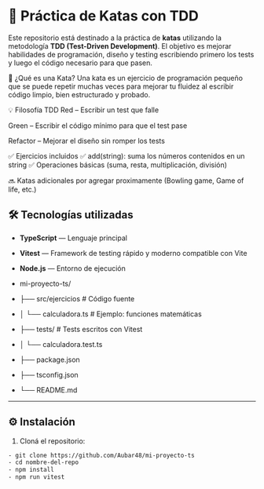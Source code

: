 # 🧪 Práctica de Katas con TDD

Este repositorio está destinado a la práctica de **katas** utilizando la metodología **TDD (Test-Driven Development)**. El objetivo es mejorar habilidades de programación, diseño y testing escribiendo primero los tests y luego el código necesario para que pasen.

🧩 ¿Qué es una Kata?
Una kata es un ejercicio de programación pequeño que se puede repetir muchas veces para mejorar tu fluidez al escribir código limpio, bien estructurado y probado.

💡 Filosofía TDD
Red – Escribir un test que falle

Green – Escribir el código mínimo para que el test pase

Refactor – Mejorar el diseño sin romper los tests

✅ Ejercicios incluidos
✅ add(string): suma los números contenidos en un string
✅ Operaciones básicas (suma, resta, multiplicación, división)

🔜 Katas adicionales por agregar proximamente (Bowling game, Game of life, etc.)

## 🛠️ Tecnologías utilizadas

- **TypeScript** — Lenguaje principal
- **Vitest** — Framework de testing rápido y moderno compatible con Vite
- **Node.js** — Entorno de ejecución

- mi-proyecto-ts/
- ├── src/ejercicios      # Código fuente
- │   └── calculadora.ts  # Ejemplo: funciones matemáticas
- ├── tests/              # Tests escritos con Vitest
- │   └── calculadora.test.ts
- ├── package.json
- ├── tsconfig.json
- └── README.md


---

## ⚙️ Instalación

1. Cloná el repositorio:

```bash
- git clone https://github.com/Aubar48/mi-proyecto-ts
- cd nombre-del-repo
- npm install
- npm run vitest



